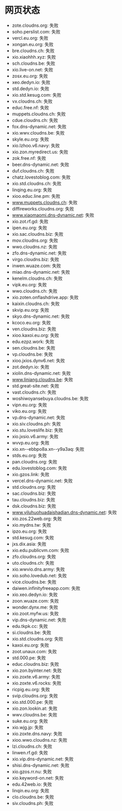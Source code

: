 # 网页状态
- zote.cloudns.org: 失败
- soho.perslist.com: 失败
- vercl.eu.org: 失败
- xongan.eu.org: 失败
- bre.cloudns.ch: 失败
- xio.xiaohhh.xyz: 失败
- sch.cloudns.be: 失败
- xio.live-on.net: 失败
- zosx.eu.org: 失败
- xeo.dedyn.io: 失败
- std.dedyn.io: 失败
- xio.std.kesug.com: 失败
- vx.cloudns.ch: 失败
- educ.free.nf: 失败
- muppets.cloudns.ch: 失败
- cdue.cloudns.ch: 失败
- fox.dns-dynamic.net: 失败
- xio.wwv.cloudns.be: 失败
- skyle.eu.org: 失败
- xio.lzhoo.v6.navy: 失败
- xio.zon.myredirect.us: 失败
- zok.free.nf: 失败
- beer.dns-dynamic.net: 失败
- duf.cloudns.ch: 失败
- chatz.lovestoblog.com: 失败
- xio.std.cloudns.ch: 失败
- linqing.eu.org: 失败
- xioo.educ.line.pm: 失败
- www.muppets.cloudns.ch: 失败
- diffireworks.cloudns.org: 失败
- www.xiaomaomi.dns-dynamic.net: 失败
- xio.zot.rf.gd: 失败
- ipen.eu.org: 失败
- xio.sac.cloudns.biz: 失败
- mov.cloudns.org: 失败
- wwo.cloudns.nz: 失败
- zfo.dns-dynamic.net: 失败
- virgo.cloudns.biz: 失败
- inwen.wuaze.com: 失败
- miao.dns-dynamic.net: 失败
- kenelm.cloudns.ch: 失败
- vipk.eu.org: 失败
- wwo.cloudns.ch: 失败
- xio.zoten.onflashdrive.app: 失败
- kaixin.cloudns.ch: 失败
- skvip.eu.org: 失败
- skyo.dns-dynamic.net: 失败
- kcoco.eu.org: 失败
- ven.cloudns.biz: 失败
- xioo.kaxoi.eu.org: 失败
- edu.ezpz.work: 失败
- sen.cloudns.be: 失败
- vp.cloudns.be: 失败
- xioo.jxios.dynv6.net: 失败
- zot.dedyn.io: 失败
- xiolin.dns-dynamic.net: 失败
- www.liniang.cloudns.be: 失败
- std.great-site.net: 失败
- vast.cloudns.ch: 失败
- woshiwoyansebuya.cloudns.be: 失败
- vipn.eu.org: 失败
- viko.eu.org: 失败
- vp.dns-dynamic.net: 失败
- xio.siv.cloudns.ph: 失败
- xio.stu.loveslife.biz: 失败
- xio.jxsio.v6.army: 失败
- wvvp.eu.org: 失败
- xio.xn--ebbpo8a.xn--y9a3aq: 失败
- stds.eu.org: 失败
- pan.cloudns.org: 失败
- edu.lovestoblog.com: 失败
- xio.gzos.link: 失败
- vercel.dns-dynamic.net: 失败
- std.cloudns.org: 失败
- sac.cloudns.biz: 失败
- tau.cloudns.biz: 失败
- dsk.cloudns.biz: 失败
- www.yiluhuohuadaishadian.dns-dynamic.net: 失败
- xio.zos.22web.org: 失败
- xio.mydns.tw: 失败
- ipzo.eu.org: 失败
- std.kesug.com: 失败
- jxs.dix.asia: 失败
- xio.edu.publicvm.com: 失败
- zfo.cloudns.org: 失败
- uto.cloudns.ch: 失败
- xio.wwvio.dns.army: 失败
- xio.soho.lovedub.net: 失败
- vice.cloudns.be: 失败
- daiwen.infinityfreeapp.com: 失败
- xio.xeo.dedyn.io: 失败
- zoon.wuaze.com: 失败
- wonder.dynx.me: 失败
- xio.zoot.myfw.us: 失败
- vip.dns-dynamic.net: 失败
- edu.tkpk.cc: 失败
- si.cloudns.be: 失败
- xio.std.cloudns.org: 失败
- kaxoi.eu.org: 失败
- zoot.unaux.com: 失败
- std.000.pe: 失败
- educ.cloudns.biz: 失败
- xio.zon.byinter.net: 失败
- xio.zoxte.v6.army: 失败
- xio.zoxte.v6.rocks: 失败
- ricpig.eu.org: 失败
- svip.cloudns.org: 失败
- xio.std.000.pe: 失败
- xio.zon.lookin.at: 失败
- wwv.cloudns.be: 失败
- suke.eu.org: 失败
- xio.wjg.jp: 失败
- xio.zoxte.dns.navy: 失败
- xioo.wwo.cloudns.nz: 失败
- lzi.cloudns.ch: 失败
- linwen.rf.gd: 失败
- xio.vip.dns-dynamic.net: 失败
- shisi.dns-dynamic.net: 失败
- xio.gzos.rr.nu: 失败
- xio.keyword-on.net: 失败
- edu.42web.io: 失败
- linqin.eu.org: 失败
- clo.cloudns.be: 失败
- siv.cloudns.ph: 失败
